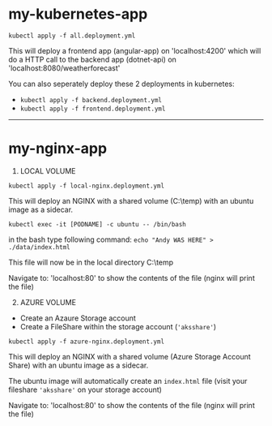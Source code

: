 # my-kubernetes-app

`kubectl apply -f all.deployment.yml`

This will deploy a frontend app (angular-app) on 'localhost:4200' which will do a HTTP call to the backend app (dotnet-api) on 'localhost:8080/weatherforecast'

You can also seperately deploy these 2 deployments in kubernetes:

* `kubectl apply -f backend.deployment.yml`
* `kubectl apply -f frontend.deployment.yml`

--------------------------------------------

# my-nginx-app

1. LOCAL VOLUME

`kubectl apply -f local-nginx.deployment.yml`

This will deploy an NGINX with a shared volume (C:\temp) with an ubuntu image as a sidecar.

`kubectl exec -it [PODNAME] -c ubuntu -- /bin/bash`

in the bash type following command: `echo "Andy WAS HERE" > ./data/index.html`

This file will now be in the local directory C:\temp

Navigate to: 'localhost:80' to show the contents of the file (nginx will print the file)

2. AZURE VOLUME

* Create an Azaure Storage account
* Create a FileShare within the storage account (`'aksshare'`)

`kubectl apply -f azure-nginx.deployment.yml`

This will deploy an NGINX with a shared volume (Azure Storage Account Share) with an ubuntu image as a sidecar.

The ubuntu image will automatically create an `index.html` file (visit your fileshare `'aksshare'` on your storage account) 

Navigate to: 'localhost:80' to show the contents of the file (nginx will print the file)

